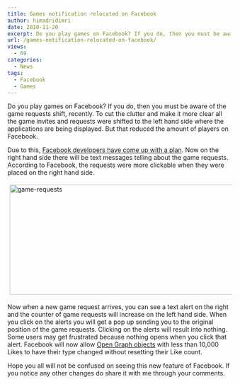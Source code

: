 ```yaml
---
title: Games notification relocated on Facebook
author: himadridimri
date: 2010-11-20
excerpt: Do you play games on Facebook? If you do, then you must be aware of the game requests shift, recently. To reduce the clutter and make it more clear all the game invites and requests were shifted to the left hand side where the applications are being displayed. But that reduced the amount of players on Facebook.
url: /games-notification-relocated-on-facebook/
views:
  - 69
categories:
  - News
tags:
  - Facebook
  - Games
---
```

Do you play games on Facebook? If you do, then you must be aware of the game requests shift, recently. To cut the clutter and make it more clear all the game invites and requests were shifted to the left hand side where the applications are being displayed. But that reduced the amount of players on Facebook.

Due to this, <a href="http://developers.facebook.com/blog/post/430" onclick="_gaq.push(['_trackEvent', 'outbound-article', 'http://developers.facebook.com/blog/post/430', 'Facebook developers have come up with a plan']);" >Facebook developers have come up with a plan</a>. Now on the right hand side there will be text messages telling about the game requests. According to Facebook, the requests were more clickable when they were placed on the right hand side.

[<img class="wp-image-54212" style="margin: 5px;padding-left: 0px;padding-right: 0px;padding-top: 0px;border: 0px" src="http://cdn.devilsworkshop.org/files/2010/11/game-requests_thumb1.png" border="0" alt="game-requests" width="554" height="249" />][1]

Now when a new game request arrives, you can see a text alert on the right and the counter of game requests will increase on the left hand side. When you click on the alerts you will get a pop up sending you to the original position of the game requests. Clicking on the alerts will result into nothing. Some users may get frustrated because nothing opens when you click that alert. Facebook will now allow <a href="http://developers.facebook.com/docs/opengraph" onclick="_gaq.push(['_trackEvent', 'outbound-article', 'http://developers.facebook.com/docs/opengraph', 'Open Graph objects']);" >Open Graph objects</a> with less than 10,000 Likes to have their type changed without resetting their Like count.

Hope you all will not be confused on seeing this new feature of Facebook. If you notice any other changes do share it with me through your comments.

 [1]: http://cdn.devilsworkshop.org/files/2010/11/game-requests2.png
